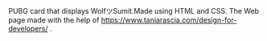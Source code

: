 PUBG card that displays WolfツSumit.Made using HTML and CSS.
The Web page made with the help of https://www.taniarascia.com/design-for-developers/ .


